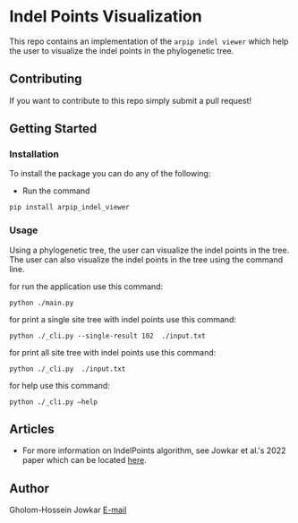 # Indel Points Visualization

This repo contains an implementation of the `arpip indel viewer` which help the user to visualize the indel points in the phylogenetic tree. 

## Contributing
If you want to contribute to this repo simply submit a pull request!

## Getting Started

### Installation
To install the package you can do any of the following:

- Run the command 
```bash
pip install arpip_indel_viewer
```

### Usage
Using a phylogenetic tree, the user can visualize the indel points in the tree. The user can also visualize the indel points in the tree using the command line.

for run the application use this command:

```console
python ./main.py
```

for print a single site tree with indel points use this command:
```console
python ./_cli.py --single-result 102  ./input.txt
```

for print all site tree with indel points use this command:

```console
python ./_cli.py  ./input.txt             
```

for help use this command:

```console
python ./_cli.py —help
```

## Articles
* For more information on IndelPoints algorithm, see Jowkar et al.'s 2022 paper
which can be located [here](https://academic.oup.com/sysbio/advance-article/doi/10.1093/sysbio/syac050/6648472).


## Author
Gholom-Hossein Jowkar [E-mail](jowk@zhaw.ch)
